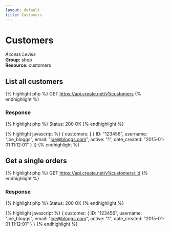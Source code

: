 ```yaml
---
layout: default
title: Customers
---
```


Customers
=============

*Access Levels*    
__Group:__ shop     
__Resource:__ customers

List all customers
-------------------

{% highlight php %}
GET 	https://api.create.net/v1/customers
{% endhighlight %}


### Response

{% highlight php %}
Status: 200 OK
{% endhighlight %}

{% highlight javascript %}
{
customers: [
	{
		ID: "123456",
		username: "joe_bloggs",
		email: "joe@bloggs.com",
		active: "1",
		date_created: "2015-01-01 11:12:01"
	}
]}
{% endhighlight %}

Get a single orders
-------------------------

{% highlight php %}
GET 	https://api.create.net/v1/customers/:id
{% endhighlight %}

### Response

{% highlight php %}
Status: 200 OK
{% endhighlight %}

{% highlight javascript %}
{
	customer: {
		ID: "123456",
		username: "joe_bloggs",
		email: "joe@bloggs.com",
		active: "1",
		date_created: "2015-01-01 11:12:01"
	}
}
{% endhighlight %}
